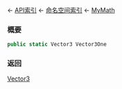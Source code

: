 ← [API索引](Api-Index) ← [命名空间索引](Namespace-Index) ← [MyMath](VRageMath.MyMath)

### 概要

```csharp
public static Vector3 Vector3One
```

### 返回

[Vector3](VRageMath.Vector3)

